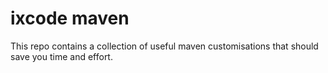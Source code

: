 # ixcode maven

This repo contains a collection of useful maven customisations that should save you time and effort.
